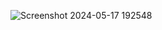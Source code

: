 ![Screenshot 2024-05-17 192548](https://github.com/Rishab-kumar-026/Calculator/assets/163623411/7c7c3cdf-e851-4bd9-9dc6-97bb4cf1b709)
